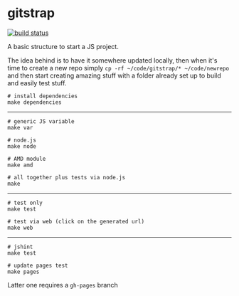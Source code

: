 gitstrap
========

[![build status](https://secure.travis-ci.org/WebReflection/gitstrap.png)](http://travis-ci.org/WebReflection/gitstrap)

A basic structure to start a JS project.

The idea behind is to have it somewhere updated locally, then when it's time to create a new repo simply `cp -rf ~/code/gitstrap/* ~/code/newrepo` and then start creating amazing stuff with a folder already set up to build and easily test stuff.

    # install dependencies
    make dependencies

----------------------------------------

    # generic JS variable
    make var
    
    # node.js
    make node
    
    # AMD module
    make amd
    
    # all together plus tests via node.js
    make

----------------------------------------

    # test only
    make test
    
    # test via web (click on the generated url)
    make web

----------------------------------------

    # jshint
    make test
    
    # update pages test
    make pages

Latter one requires a `gh-pages` branch
